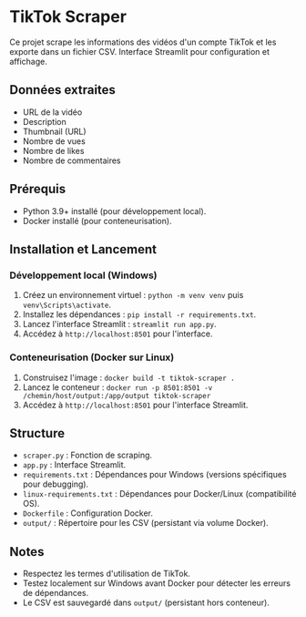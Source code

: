 # TikTok Scraper

Ce projet scrape les informations des vidéos d'un compte TikTok et les exporte dans un fichier CSV. Interface Streamlit pour configuration et affichage.

## Données extraites
- URL de la vidéo
- Description
- Thumbnail (URL)
- Nombre de vues
- Nombre de likes
- Nombre de commentaires

## Prérequis
- Python 3.9+ installé (pour développement local).
- Docker installé (pour conteneurisation).

## Installation et Lancement

### Développement local (Windows)
1. Créez un environnement virtuel : `python -m venv venv` puis `venv\Scripts\activate`.
2. Installez les dépendances : `pip install -r requirements.txt`.
3. Lancez l'interface Streamlit : `streamlit run app.py`.
4. Accédez à `http://localhost:8501` pour l'interface.

### Conteneurisation (Docker sur Linux)
1. Construisez l'image : `docker build -t tiktok-scraper .`
2. Lancez le conteneur : `docker run -p 8501:8501 -v /chemin/host/output:/app/output tiktok-scraper`
3. Accédez à `http://localhost:8501` pour l'interface Streamlit.

## Structure
- `scraper.py` : Fonction de scraping.
- `app.py` : Interface Streamlit.
- `requirements.txt` : Dépendances pour Windows (versions spécifiques pour debugging).
- `linux-requirements.txt` : Dépendances pour Docker/Linux (compatibilité OS).
- `Dockerfile` : Configuration Docker.
- `output/` : Répertoire pour les CSV (persistant via volume Docker).

## Notes
- Respectez les termes d'utilisation de TikTok.
- Testez localement sur Windows avant Docker pour détecter les erreurs de dépendances.
- Le CSV est sauvegardé dans `output/` (persistant hors conteneur).